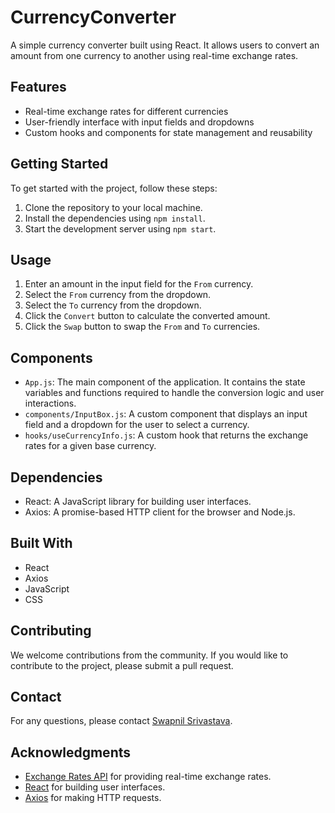 # CurrencyConverter

A simple currency converter built using React. It allows users to convert an amount from one currency to another using real-time exchange rates.

## Features

- Real-time exchange rates for different currencies
- User-friendly interface with input fields and dropdowns
- Custom hooks and components for state management and reusability

## Getting Started

To get started with the project, follow these steps:

1. Clone the repository to your local machine.
2. Install the dependencies using `npm install`.
3. Start the development server using `npm start`.

## Usage

1. Enter an amount in the input field for the `From` currency.
2. Select the `From` currency from the dropdown.
3. Select the `To` currency from the dropdown.
4. Click the `Convert` button to calculate the converted amount.
5. Click the `Swap` button to swap the `From` and `To` currencies.

## Components

- `App.js`: The main component of the application. It contains the state variables and functions required to handle the conversion logic and user interactions.
- `components/InputBox.js`: A custom component that displays an input field and a dropdown for the user to select a currency.
- `hooks/useCurrencyInfo.js`: A custom hook that returns the exchange rates for a given base currency.

## Dependencies

- React: A JavaScript library for building user interfaces.
- Axios: A promise-based HTTP client for the browser and Node.js.

## Built With

- React
- Axios
- JavaScript
- CSS

## Contributing

We welcome contributions from the community. If you would like to contribute to the project, please submit a pull request.

## Contact

For any questions, please contact [Swapnil Srivastava](mailto:swapnil9srivastava@gmail.com).

## Acknowledgments

- [Exchange Rates API](https://exchangeratesapi.io/) for providing real-time exchange rates.
- [React](https://reactjs.org/) for building user interfaces.
- [Axios](https://axios-http.com/) for making HTTP requests.
